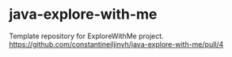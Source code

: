 # java-explore-with-me
Template repository for ExploreWithMe project.
https://github.com/constantineiljinyh/java-explore-with-me/pull/4
